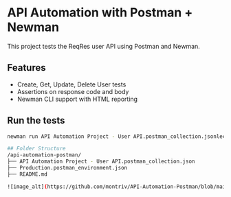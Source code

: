 # API Automation with Postman + Newman

This project tests the ReqRes user API using Postman and Newman.

## Features
- Create, Get, Update, Delete User tests
- Assertions on response code and body
- Newman CLI support with HTML reporting

## Run the tests
```bash
newman run API Automation Project - User API.postman_collection.jsonlection.json -e Production.postman_environment.json -r cli,html

## Folder Structure
/api-automation-postman/
├── API Automation Project - User API.postman_collection.json
├── Production.postman_environment.json
├── README.md

![image_alt](https://github.com/montriv/API-Automation-Postman/blob/main/api-automation.png?raw=true)
